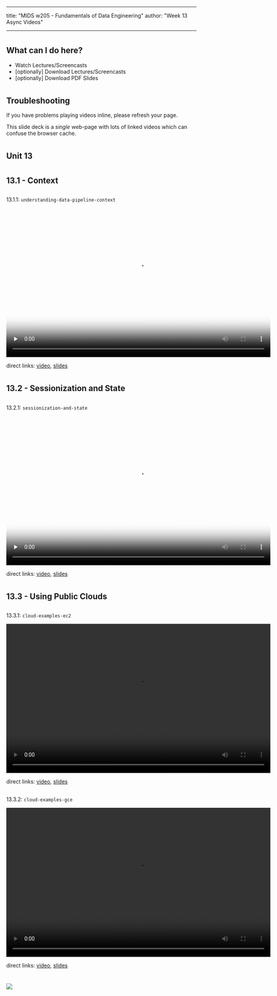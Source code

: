 
---
title: "MIDS w205 - Fundamentals of Data Engineering"
author: "Week 13 Async Videos"

---


#
## What can I do here?

- Watch Lectures/Screencasts
- [optionally] Download Lectures/Screencasts
- [optionally] Download PDF Slides


#
## Troubleshooting

If you have problems playing videos inline, please refresh your page.

This slide deck is a _single_ web-page with lots of linked videos which can
confuse the browser cache.


#
## Unit 13


#
## 13.1 - Context

##
13.1.1: `understanding-data-pipeline-context`

<video preload="none" controls poster="https://ucb-mids.s3.amazonaws.com/prod/output_video_general/0c05c1d984bf1f5cee0bcd30da79e5ce/0_high.jpg" webkit-playsinline="" id="45bfed1c-f72e-4e3e-a94c-57d0a30f7777" width="700" height="394" tabindex="-1">
  <source type="video/mp4" src="https://ucb-mids.s3.amazonaws.com/prod/output_video_general/0c05c1d984bf1f5cee0bcd30da79e5ce/mp4_med.mp4"/>
</video>

direct links:
[video](https://ucb-mids.s3.amazonaws.com/prod/output_video_general/0c05c1d984bf1f5cee0bcd30da79e5ce/mp4_med.mp4),
[slides](https://s3.amazonaws.com/ucb-mids/prod/UCB-MIDS_0019/Slides/Unit+13/13.1.1-Understanding-Data.pdf)


#
## 13.2 - Sessionization and State

##
13.2.1: `sessionization-and-state`

<video preload="none" controls poster="https://ucb-mids.s3.amazonaws.com/prod/output_video_general/7b6931852988a804d7c93902eafcd3ea/0_high.jpg" webkit-playsinline="" id="ce2c51b1-f284-490e-b800-c6442eb13983" width="700" height="394" tabindex="-1">
  <source type="video/mp4" src="https://ucb-mids.s3.amazonaws.com/prod/output_video_general/7b6931852988a804d7c93902eafcd3ea/mp4_med.mp4"/>
</video>

direct links:
[video](https://ucb-mids.s3.amazonaws.com/prod/output_video_general/7b6931852988a804d7c93902eafcd3ea/mp4_med.mp4),
[slides](https://s3.amazonaws.com/ucb-mids/prod/UCB-MIDS_0019/Slides/Unit+13/13.2.1-Sessionization-and-State.pdf)


#
## 13.3 - Using Public Clouds

##
13.3.1: `cloud-examples-ec2`

<video preload="auto" webkit-playsinline="" id="27d19e03-5213-4585-b4b2-ec4f21f1d4b8" width="700" height="394" posterurl="https://ucb-mids.s3.amazonaws.com/prod/output_video_general/58c6da9827827eafd558da7ba58f623a/0_high.jpg" tabindex="-1" src="https://ucb-mids.s3.amazonaws.com/prod/output_video_general/58c6da9827827eafd558da7ba58f623a/mp4_med.mp4">
  <source type="video/mp4" src="https://ucb-mids.s3.amazonaws.com/prod/output_video_general/58c6da9827827eafd558da7ba58f623a/mp4_med.mp4">
  <track kind="subtitles" src="https://corp-tech.s3.amazonaws.com/captioning/captions/5ae78bd48fa3d8183271cdf9.vtt" label="Overlay" srclang="en">
  <track kind="transcript" src="https://corp-tech.s3.amazonaws.com/captioning/captions/5ae78bd48fa3d8183271cdf9.html" label="Full" srclang="en">
</video>

direct links:
[video](https://ucb-mids.s3.amazonaws.com/prod/output_video_general/58c6da9827827eafd558da7ba58f623a/mp4_med.mp4),
[slides](https://s3.amazonaws.com/ucb-mids/prod/UCB-MIDS_0019/Slides/Unit+13/13.3.1-EC2.pdf)

##
13.3.2: `cloud-examples-gce`

<video preload="auto" webkit-playsinline="" id="f283ac1e-4a9c-4f2d-bfd9-f764cd959b02" width="700" height="394" posterurl="https://ucb-mids.s3.amazonaws.com/prod/output_video_general/fdc3648d0d60c069f97831714ce08fdc/0_high.jpg" tabindex="-1" src="https://ucb-mids.s3.amazonaws.com/prod/output_video_general/fdc3648d0d60c069f97831714ce08fdc/mp4_med.mp4">
  <source type="video/mp4" src="https://ucb-mids.s3.amazonaws.com/prod/output_video_general/fdc3648d0d60c069f97831714ce08fdc/mp4_med.mp4">
  <track kind="subtitles" src="https://corp-tech.s3.amazonaws.com/captioning/captions/5ae78be18fa3d8183271cdff.vtt" label="Overlay" srclang="en">
  <track kind="transcript" src="https://corp-tech.s3.amazonaws.com/captioning/captions/5ae78be18fa3d8183271cdff.html" label="Full" srclang="en">
</video>

direct links:
[video](https://ucb-mids.s3.amazonaws.com/prod/output_video_general/fdc3648d0d60c069f97831714ce08fdc/mp4_med.mp4),
[slides](https://s3.amazonaws.com/ucb-mids/prod/UCB-MIDS_0019/Slides/Unit+13/13.3.2-GCP-Compute.pdf)


#
<img class="logo" src="http://people.ischool.berkeley.edu/~mark.mims/course-development/2017-mids-w205/media/berkeley-school-of-information-logo.png"/>

